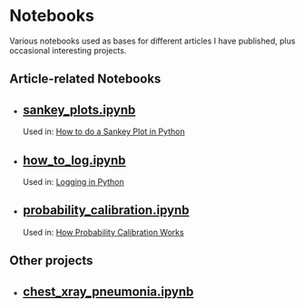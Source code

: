 # Notebooks
Various notebooks used as bases for different articles I have published, plus occasional interesting projects.

## Article-related Notebooks
- ## [sankey_plots.ipynb](https://github.com/MattiaCinelli/notebooks/blob/master/sankey_plots.ipynb)
    Used in: [How to do a Sankey Plot in Python](https://medium.com/analytics-vidhya/how-to-do-a-sankey-plot-in-python-5298869f5e8e?sk=6ab769652ed9b8a53491e3f74bb2a5e2)
- ## [how_to_log.ipynb](https://github.com/MattiaCinelli/notebooks/blob/master/how_to_log.ipynb)
    Used in: [Logging in Python](https://medium.com/analytics-vidhya/logging-in-python-mattias-blog-d91cebe9e02c?sk=f046422f30c4180748a194029158aa6e)
- ## [probability_calibration.ipynb](https://github.com/MattiaCinelli/notebooks/blob/master/probability_calibration.ipynb)
    Used in: [How Probability Calibration Works](https://medium.com/analytics-vidhya/how-probability-calibration-works-a4ba3f73fd4d?sk=99d4336f0217a5f28da24571477a3a8d)

## Other projects
- ## [chest_xray_pneumonia.ipynb](https://github.com/MattiaCinelli/notebooks/blob/master/chest_xray_pneumonia.ipynb)
